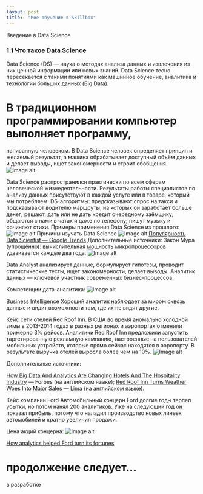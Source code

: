 ```yaml
---
layout: post
title:  "Мое обучение в Skillbox"
---
```

Введение в Data Science
### 1.1 Что такое Data Science
Data Science (DS) — наука о методах анализа данных и извлечения из них ценной информации или новых знаний. Data Science тесно пересекается с такими понятиями как машинное обучение, аналитика и технологии больших данных (Big Data).

# В традиционном программировании компьютер выполняет программу, 
написанную человеком. В Data Science человек определяет принцип и желаемый результат, а машина обрабатывает доступный объём данных и делает выводы, ищет закономерности и строит обобщения. 
![Image alt](https://go.skillbox.ru/media/files/share/1643708723923.png)

Data Science 
распространился практически по всем сферам человеческой жизнедеятельности. Результаты работы специалистов по анализу данных присутствуют в каждой услуге или в товаре, который мы потребляем.
DS-алгоритмы:
предсказывают спрос на такси и подсказывают водителю маршруты, на которых он заработает больше денег;
решают, дать или не дать кредит очередному заёмщику;
общаются с нами в чатах и даже по телефону;
пишут музыку и сочиняют стихи.
Примеры применения Data Science из прошлого:
![Image alt](https://go.skillbox.ru/media/files/share/1643709103871.png)
Причины изучать Data Science
![Image alt](https://go.skillbox.ru/media/files/share/LKh-lFiugxuAzJgYe9KQPZj9lGuTThzk954MJXoPdS-oOmiRWIAmedA6hD1-MYaHO34hnvgE0qbAn0yPoZmXrnyYbfxQ3VjN39TMrD9RRsNbqTIJc3UJkVAMOcwNXchiT.jpg)
[Популярность Data Scientist — Google Trends](https://trends.google.com/trends/explore?date=all&q=data%20scientist)
Дополнительные источники:
Закон Мура (упрощённо): вычислительная мощность микропроцессоров удваивается каждые два года.
![Image alt](https://go.skillbox.ru/media/files/share/Moores_Law_The_number_of_transistors_on_microchips_doubles_every_two_years.jpg)
 
 Data Analyst
 анализирует данные,
формулирует гипотезы,
проводит статистические тесты,
ищет закономерности,
делает выводы.
Аналитик данных — ключевой участник современных бизнес-процессов. 



Компетенции дата-аналитика:
![Image alt](https://go.skillbox.ru/media/files/share/1643712667893.png)

[Business Intelligence](https://ru.wikipedia.org/wiki/Business_Intelligence)
Хороший аналитик наблюдает за миром сквозь данные и видит возможности там, где их не видят другие.

Кейс сети отелей Red Roof Inn.
В США во время аномально холодной зимы в 2013-2014 годах в разных регионах и аэропортах отменили примерно 3% рейсов. Аналитики Red Roof Inn предложили запустить таргетированную рекламную кампанию, настроенные на пользователей мобильных устройств, которые прямо сейчас находятся в аэропорту. В результате выручка отелей выросла более чем на 10%.
![Image alt](https://go.skillbox.ru/media/files/share/1643712742545.png)

Дополнительные источники: 

[How Big Data And Analytics Are Changing Hotels And The Hospitality Industry](https://www.forbes.com/sites/bernardmarr/2016/01/26/how-big-data-and-analytics-changing-hotels-and-the-hospitality-industry/?sh=6948cb611c22) — Forbes (на английском языке);
[Red Roof Inn Turns Weather Woes Into Major Sales — Lima](https://www.limaconsulting.com/red-roof-inn/) (на английском языке).

Кейс компании Ford
Автомобильный концерн Ford долгие годы терпел убытки, но потом нанял 200 аналитиков. Уже на следующий год он показал прибыль, потому что наладил производство новых линеек автомобилей и кратно увеличил продажи. 

Цена акций концерна:
![Image alt](https://go.skillbox.ru/media/files/share/PekYowrCUMBZAnHq24iXICPG6VgQZZysEv_oKOhrp6uhdqk_nmCGaTqTjpoo6XpBkjljUSflx5yk3lgovu96f2g8hKc5aJhSaMs8-mqfthR1mXIHMgwAC3OkhP2ZeYfUZ.jpg)

[How analytics helped Ford turn its fortunes](https://www.computerworld.com/article/2486283/how-analytics-helped-ford-turn-its-fortunes.html)
# продолжение следует... 

в разработке

